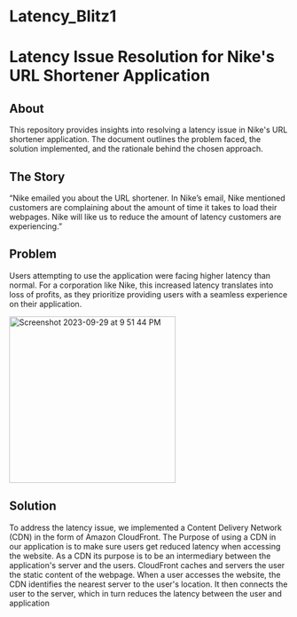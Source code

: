 # Latency_Blitz1

# Latency Issue Resolution for Nike's URL Shortener Application

## About
This repository provides insights into resolving a latency issue in Nike's URL shortener application. The document outlines the problem faced, the solution implemented, and the rationale behind the chosen approach.

## The Story
“Nike emailed you about the URL shortener. In Nike’s email, Nike mentioned customers are complaining about the amount of time it takes to load their webpages. Nike will like us to reduce the amount of latency customers are experiencing.”


## Problem
Users attempting to use the application were facing higher latency than normal. For a corporation like Nike, this increased latency translates into loss of profits, as they prioritize providing users with a seamless experience on their application.

<img width="300" alt="Screenshot 2023-09-29 at 9 51 44 PM" src="https://github.com/Jmo-101/Latency_Blitz1/assets/138607757/8f585755-0f33-4e96-a048-ccacdf3a2bf4">


## Solution
To address the latency issue, we implemented a Content Delivery Network (CDN) in the form of Amazon CloudFront. The Purpose of using a CDN in our application is to make sure users get reduced latency when accessing the website. As a CDN its purpose is to be an intermediary between the application's server and the users. CloudFront caches and servers the user the static content of the webpage. When a user accesses the website, the CDN identifies the nearest server to the user's location. It then connects the user to the server, which in turn reduces the latency between the user and application 



